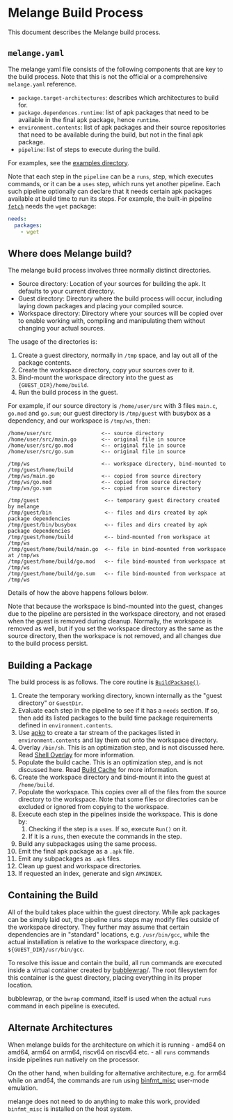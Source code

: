 # Melange Build Process

This document describes the Melange build process.

## `melange.yaml`

The melange yaml file consists of the following components that are key to the build process. Note that this is not
the official or a comprehensive `melange.yaml` reference.

* `package.target-architectures`: describes which architectures to build for.
* `package.dependences.runtime`: list of apk packages that need to be available in the final apk package, hence `runtime`.
* `environment.contents`: list of apk packages and their source repositories that need to be available during the build, but not in the final apk package.
* `pipeline`: list of steps to execute during the build.

For examples, see the [examples directory](../examples/).

Note that each step in the `pipeline` can be a `runs`, step, which executes commands, or it can be a `uses` step, which
runs yet another pipeline. Each such pipeline optionally can declare that it needs certain apk packages available
at build time to run its steps. For example, the built-in pipeline [`fetch`](../pipelines/fetch.yaml) needs the `wget` package:

```yaml
needs:
  packages:
    - wget
```

## Where does Melange build?

The melange build process involves three normally distinct directories.

* Source directory: Location of your sources for building the apk. It defaults to your current directory.
* Guest directory: Directory where the build process will occur, including laying down packages and placing your compiled source.
* Workspace directory: Directory where your sources will be copied over to enable working with, compiling and manipulating them without changing your actual sources.

The usage of the directories is:

1. Create a guest directory, normally in `/tmp` space, and lay out all of the package contents.
1. Create the workspace directory, copy your sources over to it.
1. Bind-mount the workspace directory into the guest as `{GUEST_DIR}/home/build`.
1. Run the build process in the guest.

For example, if our source directory is `/home/user/src` with 3 files `main.c`, `go.mod` and `go.sum`; our guest
directory is `/tmp/guest` with busybox as a dependency, and our workspace is `/tmp/ws`, then:

```
/home/user/src                <-- source directory
/home/user/src/main.go        <-- original file in source
/home/user/src/go.mod         <-- original file in source
/home/user/src/go.sum         <-- original file in source

/tmp/ws                       <-- workspace directory, bind-mounted to /tmp/guest/home/build
/tmp/ws/main.go               <-- copied from source directory
/tmp/ws/go.mod                <-- copied from source directory
/tmp/ws/go.sum                <-- copied from source directory

/tmp/guest                     <-- temporary guest directory created by melange
/tmp/guest/bin                 <-- files and dirs created by apk package dependencies
/tmp/guest/bin/busybox         <-- files and dirs created by apk package dependencies
/tmp/guest/home/build          <-- bind-mounted from workspace at /tmp/ws
/tmp/guest/home/build/main.go  <-- file in bind-mounted from workspace at /tmp/ws
/tmp/guest/home/build/go.mod   <-- file bind-mounted from workspace at /tmp/ws
/tmp/guest/home/build/go.sum   <-- file bind-mounted from workspace at /tmp/ws
```

Details of how the above happens follows below.

Note that because the workspace is bind-mounted into the guest, changes due to the pipeline
are persisted in the workspace directory, and not erased when the guest is removed during cleanup.
Normally, the workspace is removed as well, but if you set the workspace directory as the same as
the source directory, then the workspace is not removed, and all changes due to the build process
persist.

## Building a Package

The build process is as follows. The core routine is [`BuildPackage()`](../pkg/build/build.go#L716).

1. Create the temporary working directory, known internally as the "guest directory" or `GuestDir`.
1. Evaluate each step in the pipeline to see if it has a `needs` section. If so, then add its listed packages to the build time package requirements defined in `environment.contents`.
1. Use [apko](https://github.com/chainguard-dev/apko) to create a tar stream of the packages listed in `environment.contents` and lay them out onto the workspace directory.
1. Overlay `/bin/sh`. This is an optimization step, and is not discussed here. Read [Shell Overlay](./SHELL-OVERLAY.md) for more information.
1. Populate the build cache. This is an optimization step, and is not discussed here. Read [Build Cache](./BUILD-CACHE.md) for more information.
1. Create the workspace directory and bind-mount it into the guest at `/home/build`.
1. Populate the workspace. This copies over all of the files from the source directory to the workspace. Note that some files or directories can be excluded or ignored from copying to the workspace.
1. Execute each step in the pipelines inside the workspace. This is done by:
   1. Checking if the step is a `uses`. If so, execute `Run()` on it.
   1. If it is a `runs`, then execute the commands in the step.
1. Build any subpackages using the same process.
1. Emit the final apk package as a `.apk` file.
1. Emit any subpackages as `.apk` files.
1. Clean up guest and workspace directories.
1. If requested an index, generate and sign `APKINDEX`.

## Containing the Build

All of the build takes place within the guest directory. While apk packages can be simply laid out,
the pipeline runs steps may modify files outside of the workspace directory. They further may assume that
certain dependencies are in "standard" locations, e.g. `/usr/bin/gcc`, while the actual installation
is relative to the workspace directory, e.g. `${GUEST_DIR}/usr/bin/gcc`.

To resolve this issue and contain the build, all run commands are executed inside a virtual container
created by [bubblewrap](https://github.com/containers/bubblewrap)/. The root filesystem for this
container is the guest directory, placing everything in its proper location.

bubblewrap, or the `bwrap` command, itself is used when the actual `runs` command in each pipeline is executed.

## Alternate Architectures

When melange builds for the architecture on which it is running - amd64 on amd64, arm64 on arm64, riscv64 on riscv64
etc. - all `runs` commands inside pipelines run natively on the processor.

On the other hand, when building for alternative architecture, e.g. for arm64 while on amd64, the commands are run
using [binfmt_misc](https://en.wikipedia.org/wiki/Binfmt_misc) user-mode emulation.

melange does not need to do anything to make this work, provided `binfmt_misc` is installed on the host system.